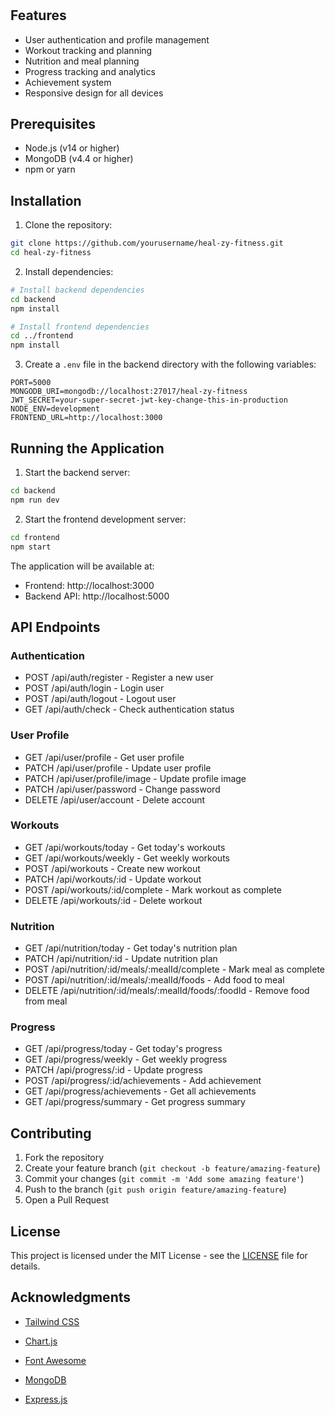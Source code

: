 # 

## Features

- User authentication and profile management
- Workout tracking and planning
- Nutrition and meal planning
- Progress tracking and analytics
- Achievement system
- Responsive design for all devices

## Prerequisites

- Node.js (v14 or higher)
- MongoDB (v4.4 or higher)
- npm or yarn

## Installation

1. Clone the repository:
```bash
git clone https://github.com/yourusername/heal-zy-fitness.git
cd heal-zy-fitness
```

2. Install dependencies:
```bash
# Install backend dependencies
cd backend
npm install

# Install frontend dependencies
cd ../frontend
npm install
```

3. Create a `.env` file in the backend directory with the following variables:
```
PORT=5000
MONGODB_URI=mongodb://localhost:27017/heal-zy-fitness
JWT_SECRET=your-super-secret-jwt-key-change-this-in-production
NODE_ENV=development
FRONTEND_URL=http://localhost:3000
```

## Running the Application

1. Start the backend server:
```bash
cd backend
npm run dev
```

2. Start the frontend development server:
```bash
cd frontend
npm start
```

The application will be available at:
- Frontend: http://localhost:3000
- Backend API: http://localhost:5000

## API Endpoints

### Authentication
- POST /api/auth/register - Register a new user
- POST /api/auth/login - Login user
- POST /api/auth/logout - Logout user
- GET /api/auth/check - Check authentication status

### User Profile
- GET /api/user/profile - Get user profile
- PATCH /api/user/profile - Update user profile
- PATCH /api/user/profile/image - Update profile image
- PATCH /api/user/password - Change password
- DELETE /api/user/account - Delete account

### Workouts
- GET /api/workouts/today - Get today's workouts
- GET /api/workouts/weekly - Get weekly workouts
- POST /api/workouts - Create new workout
- PATCH /api/workouts/:id - Update workout
- POST /api/workouts/:id/complete - Mark workout as complete
- DELETE /api/workouts/:id - Delete workout

### Nutrition
- GET /api/nutrition/today - Get today's nutrition plan
- PATCH /api/nutrition/:id - Update nutrition plan
- POST /api/nutrition/:id/meals/:mealId/complete - Mark meal as complete
- POST /api/nutrition/:id/meals/:mealId/foods - Add food to meal
- DELETE /api/nutrition/:id/meals/:mealId/foods/:foodId - Remove food from meal

### Progress
- GET /api/progress/today - Get today's progress
- GET /api/progress/weekly - Get weekly progress
- PATCH /api/progress/:id - Update progress
- POST /api/progress/:id/achievements - Add achievement
- GET /api/progress/achievements - Get all achievements
- GET /api/progress/summary - Get progress summary

## Contributing

1. Fork the repository
2. Create your feature branch (`git checkout -b feature/amazing-feature`)
3. Commit your changes (`git commit -m 'Add some amazing feature'`)
4. Push to the branch (`git push origin feature/amazing-feature`)
5. Open a Pull Request

## License

This project is licensed under the MIT License - see the [LICENSE](LICENSE) file for details.

## Acknowledgments

- [Tailwind CSS](https://tailwindcss.com/)
- [Chart.js](https://www.chartjs.org/)
- [Font Awesome](https://fontawesome.com/)
- [MongoDB](https://www.mongodb.com/)

- [Express.js](https://expressjs.com/) 
